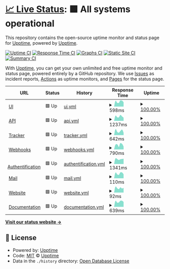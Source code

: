 # [📈 Live Status](https://status.skalin.io): <!--live status--> **🟩 All systems operational**

This repository contains the open-source uptime monitor and status page for [Upptime](https://upptime.js.org), powered by [Upptime](https://github.com/upptime/upptime).

[![Uptime CI](https://github.com/SkalinCS/uptime/workflows/Uptime%20CI/badge.svg)](https://github.com/SkalinCS/uptime/actions?query=workflow%3A%22Uptime+CI%22)
[![Response Time CI](https://github.com/SkalinCS/uptime/workflows/Response%20Time%20CI/badge.svg)](https://github.com/SkalinCS/uptime/actions?query=workflow%3A%22Response+Time+CI%22)
[![Graphs CI](https://github.com/SkalinCS/uptime/workflows/Graphs%20CI/badge.svg)](https://github.com/SkalinCS/uptime/actions?query=workflow%3A%22Graphs+CI%22)
[![Static Site CI](https://github.com/SkalinCS/uptime/workflows/Static%20Site%20CI/badge.svg)](https://github.com/SkalinCS/uptime/actions?query=workflow%3A%22Static+Site+CI%22)
[![Summary CI](https://github.com/SkalinCS/uptime/workflows/Summary%20CI/badge.svg)](https://github.com/SkalinCS/uptime/actions?query=workflow%3A%22Summary+CI%22)

With [Upptime](https://upptime.js.org), you can get your own unlimited and free uptime monitor and status page, powered entirely by a GitHub repository. We use [Issues](https://github.com/upptime/upptime/issues) as incident reports, [Actions](https://github.com/SkalinCS/uptime/actions) as uptime monitors, and [Pages](https://status.skalin.io) for the status page.

<!--start: status pages-->
<!-- This summary is generated by Upptime (https://github.com/upptime/upptime) -->
<!-- Do not edit this manually, your changes will be overwritten -->
<!-- prettier-ignore -->
| URL | Status | History | Response Time | Uptime |
| --- | ------ | ------- | ------------- | ------ |
| <img alt="" src="https://icons.duckduckgo.com/ip3/app.skalin.io.ico" height="13"> [UI](https://app.skalin.io/) | 🟩 Up | [ui.yml](https://github.com/SkalinCS/uptime/commits/HEAD/history/ui.yml) | <details><summary><img alt="Response time graph" src="./graphs/ui/response-time-week.png" height="20"> 598ms</summary><br><a href="https://status.skalin.io/history/ui"><img alt="Response time 603" src="https://img.shields.io/endpoint?url=https%3A%2F%2Fraw.githubusercontent.com%2FSkalinCS%2Fuptime%2FHEAD%2Fapi%2Fui%2Fresponse-time.json"></a><br><a href="https://status.skalin.io/history/ui"><img alt="24-hour response time 586" src="https://img.shields.io/endpoint?url=https%3A%2F%2Fraw.githubusercontent.com%2FSkalinCS%2Fuptime%2FHEAD%2Fapi%2Fui%2Fresponse-time-day.json"></a><br><a href="https://status.skalin.io/history/ui"><img alt="7-day response time 598" src="https://img.shields.io/endpoint?url=https%3A%2F%2Fraw.githubusercontent.com%2FSkalinCS%2Fuptime%2FHEAD%2Fapi%2Fui%2Fresponse-time-week.json"></a><br><a href="https://status.skalin.io/history/ui"><img alt="30-day response time 612" src="https://img.shields.io/endpoint?url=https%3A%2F%2Fraw.githubusercontent.com%2FSkalinCS%2Fuptime%2FHEAD%2Fapi%2Fui%2Fresponse-time-month.json"></a><br><a href="https://status.skalin.io/history/ui"><img alt="1-year response time 603" src="https://img.shields.io/endpoint?url=https%3A%2F%2Fraw.githubusercontent.com%2FSkalinCS%2Fuptime%2FHEAD%2Fapi%2Fui%2Fresponse-time-year.json"></a></details> | <details><summary><a href="https://status.skalin.io/history/ui">100.00%</a></summary><a href="https://status.skalin.io/history/ui"><img alt="All-time uptime 100.00%" src="https://img.shields.io/endpoint?url=https%3A%2F%2Fraw.githubusercontent.com%2FSkalinCS%2Fuptime%2FHEAD%2Fapi%2Fui%2Fuptime.json"></a><br><a href="https://status.skalin.io/history/ui"><img alt="24-hour uptime 100.00%" src="https://img.shields.io/endpoint?url=https%3A%2F%2Fraw.githubusercontent.com%2FSkalinCS%2Fuptime%2FHEAD%2Fapi%2Fui%2Fuptime-day.json"></a><br><a href="https://status.skalin.io/history/ui"><img alt="7-day uptime 100.00%" src="https://img.shields.io/endpoint?url=https%3A%2F%2Fraw.githubusercontent.com%2FSkalinCS%2Fuptime%2FHEAD%2Fapi%2Fui%2Fuptime-week.json"></a><br><a href="https://status.skalin.io/history/ui"><img alt="30-day uptime 100.00%" src="https://img.shields.io/endpoint?url=https%3A%2F%2Fraw.githubusercontent.com%2FSkalinCS%2Fuptime%2FHEAD%2Fapi%2Fui%2Fuptime-month.json"></a><br><a href="https://status.skalin.io/history/ui"><img alt="1-year uptime 100.00%" src="https://img.shields.io/endpoint?url=https%3A%2F%2Fraw.githubusercontent.com%2FSkalinCS%2Fuptime%2FHEAD%2Fapi%2Fui%2Fuptime-year.json"></a></details>
| <img alt="" src="https://app.skalin.io/android-icon-144x144.png" height="13"> [API](http://api.skalin.io/v1/healthcheck) | 🟩 Up | [api.yml](https://github.com/SkalinCS/uptime/commits/HEAD/history/api.yml) | <details><summary><img alt="Response time graph" src="./graphs/api/response-time-week.png" height="20"> 1237ms</summary><br><a href="https://status.skalin.io/history/api"><img alt="Response time 1201" src="https://img.shields.io/endpoint?url=https%3A%2F%2Fraw.githubusercontent.com%2FSkalinCS%2Fuptime%2FHEAD%2Fapi%2Fapi%2Fresponse-time.json"></a><br><a href="https://status.skalin.io/history/api"><img alt="24-hour response time 992" src="https://img.shields.io/endpoint?url=https%3A%2F%2Fraw.githubusercontent.com%2FSkalinCS%2Fuptime%2FHEAD%2Fapi%2Fapi%2Fresponse-time-day.json"></a><br><a href="https://status.skalin.io/history/api"><img alt="7-day response time 1237" src="https://img.shields.io/endpoint?url=https%3A%2F%2Fraw.githubusercontent.com%2FSkalinCS%2Fuptime%2FHEAD%2Fapi%2Fapi%2Fresponse-time-week.json"></a><br><a href="https://status.skalin.io/history/api"><img alt="30-day response time 1278" src="https://img.shields.io/endpoint?url=https%3A%2F%2Fraw.githubusercontent.com%2FSkalinCS%2Fuptime%2FHEAD%2Fapi%2Fapi%2Fresponse-time-month.json"></a><br><a href="https://status.skalin.io/history/api"><img alt="1-year response time 1201" src="https://img.shields.io/endpoint?url=https%3A%2F%2Fraw.githubusercontent.com%2FSkalinCS%2Fuptime%2FHEAD%2Fapi%2Fapi%2Fresponse-time-year.json"></a></details> | <details><summary><a href="https://status.skalin.io/history/api">100.00%</a></summary><a href="https://status.skalin.io/history/api"><img alt="All-time uptime 100.00%" src="https://img.shields.io/endpoint?url=https%3A%2F%2Fraw.githubusercontent.com%2FSkalinCS%2Fuptime%2FHEAD%2Fapi%2Fapi%2Fuptime.json"></a><br><a href="https://status.skalin.io/history/api"><img alt="24-hour uptime 100.00%" src="https://img.shields.io/endpoint?url=https%3A%2F%2Fraw.githubusercontent.com%2FSkalinCS%2Fuptime%2FHEAD%2Fapi%2Fapi%2Fuptime-day.json"></a><br><a href="https://status.skalin.io/history/api"><img alt="7-day uptime 100.00%" src="https://img.shields.io/endpoint?url=https%3A%2F%2Fraw.githubusercontent.com%2FSkalinCS%2Fuptime%2FHEAD%2Fapi%2Fapi%2Fuptime-week.json"></a><br><a href="https://status.skalin.io/history/api"><img alt="30-day uptime 100.00%" src="https://img.shields.io/endpoint?url=https%3A%2F%2Fraw.githubusercontent.com%2FSkalinCS%2Fuptime%2FHEAD%2Fapi%2Fapi%2Fuptime-month.json"></a><br><a href="https://status.skalin.io/history/api"><img alt="1-year uptime 100.00%" src="https://img.shields.io/endpoint?url=https%3A%2F%2Fraw.githubusercontent.com%2FSkalinCS%2Fuptime%2FHEAD%2Fapi%2Fapi%2Fuptime-year.json"></a></details>
| <img alt="" src="https://app.skalin.io/android-icon-144x144.png" height="13"> [Tracker](https://collect.skalin.io/healthcheck) | 🟩 Up | [tracker.yml](https://github.com/SkalinCS/uptime/commits/HEAD/history/tracker.yml) | <details><summary><img alt="Response time graph" src="./graphs/tracker/response-time-week.png" height="20"> 642ms</summary><br><a href="https://status.skalin.io/history/tracker"><img alt="Response time 724" src="https://img.shields.io/endpoint?url=https%3A%2F%2Fraw.githubusercontent.com%2FSkalinCS%2Fuptime%2FHEAD%2Fapi%2Ftracker%2Fresponse-time.json"></a><br><a href="https://status.skalin.io/history/tracker"><img alt="24-hour response time 576" src="https://img.shields.io/endpoint?url=https%3A%2F%2Fraw.githubusercontent.com%2FSkalinCS%2Fuptime%2FHEAD%2Fapi%2Ftracker%2Fresponse-time-day.json"></a><br><a href="https://status.skalin.io/history/tracker"><img alt="7-day response time 642" src="https://img.shields.io/endpoint?url=https%3A%2F%2Fraw.githubusercontent.com%2FSkalinCS%2Fuptime%2FHEAD%2Fapi%2Ftracker%2Fresponse-time-week.json"></a><br><a href="https://status.skalin.io/history/tracker"><img alt="30-day response time 692" src="https://img.shields.io/endpoint?url=https%3A%2F%2Fraw.githubusercontent.com%2FSkalinCS%2Fuptime%2FHEAD%2Fapi%2Ftracker%2Fresponse-time-month.json"></a><br><a href="https://status.skalin.io/history/tracker"><img alt="1-year response time 724" src="https://img.shields.io/endpoint?url=https%3A%2F%2Fraw.githubusercontent.com%2FSkalinCS%2Fuptime%2FHEAD%2Fapi%2Ftracker%2Fresponse-time-year.json"></a></details> | <details><summary><a href="https://status.skalin.io/history/tracker">100.00%</a></summary><a href="https://status.skalin.io/history/tracker"><img alt="All-time uptime 100.00%" src="https://img.shields.io/endpoint?url=https%3A%2F%2Fraw.githubusercontent.com%2FSkalinCS%2Fuptime%2FHEAD%2Fapi%2Ftracker%2Fuptime.json"></a><br><a href="https://status.skalin.io/history/tracker"><img alt="24-hour uptime 100.00%" src="https://img.shields.io/endpoint?url=https%3A%2F%2Fraw.githubusercontent.com%2FSkalinCS%2Fuptime%2FHEAD%2Fapi%2Ftracker%2Fuptime-day.json"></a><br><a href="https://status.skalin.io/history/tracker"><img alt="7-day uptime 100.00%" src="https://img.shields.io/endpoint?url=https%3A%2F%2Fraw.githubusercontent.com%2FSkalinCS%2Fuptime%2FHEAD%2Fapi%2Ftracker%2Fuptime-week.json"></a><br><a href="https://status.skalin.io/history/tracker"><img alt="30-day uptime 100.00%" src="https://img.shields.io/endpoint?url=https%3A%2F%2Fraw.githubusercontent.com%2FSkalinCS%2Fuptime%2FHEAD%2Fapi%2Ftracker%2Fuptime-month.json"></a><br><a href="https://status.skalin.io/history/tracker"><img alt="1-year uptime 100.00%" src="https://img.shields.io/endpoint?url=https%3A%2F%2Fraw.githubusercontent.com%2FSkalinCS%2Fuptime%2FHEAD%2Fapi%2Ftracker%2Fuptime-year.json"></a></details>
| <img alt="" src="https://app.skalin.io/android-icon-144x144.png" height="13"> [Webhooks](https://connector.skalin.io/webhook/aba337c4ga33baed?client_id=d0fd3591c03aff5c&test=1) | 🟩 Up | [webhooks.yml](https://github.com/SkalinCS/uptime/commits/HEAD/history/webhooks.yml) | <details><summary><img alt="Response time graph" src="./graphs/webhooks/response-time-week.png" height="20"> 790ms</summary><br><a href="https://status.skalin.io/history/webhooks"><img alt="Response time 688" src="https://img.shields.io/endpoint?url=https%3A%2F%2Fraw.githubusercontent.com%2FSkalinCS%2Fuptime%2FHEAD%2Fapi%2Fwebhooks%2Fresponse-time.json"></a><br><a href="https://status.skalin.io/history/webhooks"><img alt="24-hour response time 563" src="https://img.shields.io/endpoint?url=https%3A%2F%2Fraw.githubusercontent.com%2FSkalinCS%2Fuptime%2FHEAD%2Fapi%2Fwebhooks%2Fresponse-time-day.json"></a><br><a href="https://status.skalin.io/history/webhooks"><img alt="7-day response time 790" src="https://img.shields.io/endpoint?url=https%3A%2F%2Fraw.githubusercontent.com%2FSkalinCS%2Fuptime%2FHEAD%2Fapi%2Fwebhooks%2Fresponse-time-week.json"></a><br><a href="https://status.skalin.io/history/webhooks"><img alt="30-day response time 711" src="https://img.shields.io/endpoint?url=https%3A%2F%2Fraw.githubusercontent.com%2FSkalinCS%2Fuptime%2FHEAD%2Fapi%2Fwebhooks%2Fresponse-time-month.json"></a><br><a href="https://status.skalin.io/history/webhooks"><img alt="1-year response time 688" src="https://img.shields.io/endpoint?url=https%3A%2F%2Fraw.githubusercontent.com%2FSkalinCS%2Fuptime%2FHEAD%2Fapi%2Fwebhooks%2Fresponse-time-year.json"></a></details> | <details><summary><a href="https://status.skalin.io/history/webhooks">100.00%</a></summary><a href="https://status.skalin.io/history/webhooks"><img alt="All-time uptime 100.00%" src="https://img.shields.io/endpoint?url=https%3A%2F%2Fraw.githubusercontent.com%2FSkalinCS%2Fuptime%2FHEAD%2Fapi%2Fwebhooks%2Fuptime.json"></a><br><a href="https://status.skalin.io/history/webhooks"><img alt="24-hour uptime 100.00%" src="https://img.shields.io/endpoint?url=https%3A%2F%2Fraw.githubusercontent.com%2FSkalinCS%2Fuptime%2FHEAD%2Fapi%2Fwebhooks%2Fuptime-day.json"></a><br><a href="https://status.skalin.io/history/webhooks"><img alt="7-day uptime 100.00%" src="https://img.shields.io/endpoint?url=https%3A%2F%2Fraw.githubusercontent.com%2FSkalinCS%2Fuptime%2FHEAD%2Fapi%2Fwebhooks%2Fuptime-week.json"></a><br><a href="https://status.skalin.io/history/webhooks"><img alt="30-day uptime 100.00%" src="https://img.shields.io/endpoint?url=https%3A%2F%2Fraw.githubusercontent.com%2FSkalinCS%2Fuptime%2FHEAD%2Fapi%2Fwebhooks%2Fuptime-month.json"></a><br><a href="https://status.skalin.io/history/webhooks"><img alt="1-year uptime 100.00%" src="https://img.shields.io/endpoint?url=https%3A%2F%2Fraw.githubusercontent.com%2FSkalinCS%2Fuptime%2FHEAD%2Fapi%2Fwebhooks%2Fuptime-year.json"></a></details>
| <img alt="" src="https://app.skalin.io/android-icon-144x144.png" height="13"> [Authentification](https://auth.skalin.io/) | 🟩 Up | [authentification.yml](https://github.com/SkalinCS/uptime/commits/HEAD/history/authentification.yml) | <details><summary><img alt="Response time graph" src="./graphs/authentification/response-time-week.png" height="20"> 1341ms</summary><br><a href="https://status.skalin.io/history/authentification"><img alt="Response time 1363" src="https://img.shields.io/endpoint?url=https%3A%2F%2Fraw.githubusercontent.com%2FSkalinCS%2Fuptime%2FHEAD%2Fapi%2Fauthentification%2Fresponse-time.json"></a><br><a href="https://status.skalin.io/history/authentification"><img alt="24-hour response time 1333" src="https://img.shields.io/endpoint?url=https%3A%2F%2Fraw.githubusercontent.com%2FSkalinCS%2Fuptime%2FHEAD%2Fapi%2Fauthentification%2Fresponse-time-day.json"></a><br><a href="https://status.skalin.io/history/authentification"><img alt="7-day response time 1341" src="https://img.shields.io/endpoint?url=https%3A%2F%2Fraw.githubusercontent.com%2FSkalinCS%2Fuptime%2FHEAD%2Fapi%2Fauthentification%2Fresponse-time-week.json"></a><br><a href="https://status.skalin.io/history/authentification"><img alt="30-day response time 1378" src="https://img.shields.io/endpoint?url=https%3A%2F%2Fraw.githubusercontent.com%2FSkalinCS%2Fuptime%2FHEAD%2Fapi%2Fauthentification%2Fresponse-time-month.json"></a><br><a href="https://status.skalin.io/history/authentification"><img alt="1-year response time 1363" src="https://img.shields.io/endpoint?url=https%3A%2F%2Fraw.githubusercontent.com%2FSkalinCS%2Fuptime%2FHEAD%2Fapi%2Fauthentification%2Fresponse-time-year.json"></a></details> | <details><summary><a href="https://status.skalin.io/history/authentification">100.00%</a></summary><a href="https://status.skalin.io/history/authentification"><img alt="All-time uptime 99.98%" src="https://img.shields.io/endpoint?url=https%3A%2F%2Fraw.githubusercontent.com%2FSkalinCS%2Fuptime%2FHEAD%2Fapi%2Fauthentification%2Fuptime.json"></a><br><a href="https://status.skalin.io/history/authentification"><img alt="24-hour uptime 100.00%" src="https://img.shields.io/endpoint?url=https%3A%2F%2Fraw.githubusercontent.com%2FSkalinCS%2Fuptime%2FHEAD%2Fapi%2Fauthentification%2Fuptime-day.json"></a><br><a href="https://status.skalin.io/history/authentification"><img alt="7-day uptime 100.00%" src="https://img.shields.io/endpoint?url=https%3A%2F%2Fraw.githubusercontent.com%2FSkalinCS%2Fuptime%2FHEAD%2Fapi%2Fauthentification%2Fuptime-week.json"></a><br><a href="https://status.skalin.io/history/authentification"><img alt="30-day uptime 100.00%" src="https://img.shields.io/endpoint?url=https%3A%2F%2Fraw.githubusercontent.com%2FSkalinCS%2Fuptime%2FHEAD%2Fapi%2Fauthentification%2Fuptime-month.json"></a><br><a href="https://status.skalin.io/history/authentification"><img alt="1-year uptime 99.98%" src="https://img.shields.io/endpoint?url=https%3A%2F%2Fraw.githubusercontent.com%2FSkalinCS%2Fuptime%2FHEAD%2Fapi%2Fauthentification%2Fuptime-year.json"></a></details>
| <img alt="" src="https://app.skalin.io/android-icon-144x144.png" height="13"> [Mail](appmail.skalin.io) | 🟩 Up | [mail.yml](https://github.com/SkalinCS/uptime/commits/HEAD/history/mail.yml) | <details><summary><img alt="Response time graph" src="./graphs/mail/response-time-week.png" height="20"> 110ms</summary><br><a href="https://status.skalin.io/history/mail"><img alt="Response time 108" src="https://img.shields.io/endpoint?url=https%3A%2F%2Fraw.githubusercontent.com%2FSkalinCS%2Fuptime%2FHEAD%2Fapi%2Fmail%2Fresponse-time.json"></a><br><a href="https://status.skalin.io/history/mail"><img alt="24-hour response time 88" src="https://img.shields.io/endpoint?url=https%3A%2F%2Fraw.githubusercontent.com%2FSkalinCS%2Fuptime%2FHEAD%2Fapi%2Fmail%2Fresponse-time-day.json"></a><br><a href="https://status.skalin.io/history/mail"><img alt="7-day response time 110" src="https://img.shields.io/endpoint?url=https%3A%2F%2Fraw.githubusercontent.com%2FSkalinCS%2Fuptime%2FHEAD%2Fapi%2Fmail%2Fresponse-time-week.json"></a><br><a href="https://status.skalin.io/history/mail"><img alt="30-day response time 103" src="https://img.shields.io/endpoint?url=https%3A%2F%2Fraw.githubusercontent.com%2FSkalinCS%2Fuptime%2FHEAD%2Fapi%2Fmail%2Fresponse-time-month.json"></a><br><a href="https://status.skalin.io/history/mail"><img alt="1-year response time 108" src="https://img.shields.io/endpoint?url=https%3A%2F%2Fraw.githubusercontent.com%2FSkalinCS%2Fuptime%2FHEAD%2Fapi%2Fmail%2Fresponse-time-year.json"></a></details> | <details><summary><a href="https://status.skalin.io/history/mail">100.00%</a></summary><a href="https://status.skalin.io/history/mail"><img alt="All-time uptime 100.00%" src="https://img.shields.io/endpoint?url=https%3A%2F%2Fraw.githubusercontent.com%2FSkalinCS%2Fuptime%2FHEAD%2Fapi%2Fmail%2Fuptime.json"></a><br><a href="https://status.skalin.io/history/mail"><img alt="24-hour uptime 100.00%" src="https://img.shields.io/endpoint?url=https%3A%2F%2Fraw.githubusercontent.com%2FSkalinCS%2Fuptime%2FHEAD%2Fapi%2Fmail%2Fuptime-day.json"></a><br><a href="https://status.skalin.io/history/mail"><img alt="7-day uptime 100.00%" src="https://img.shields.io/endpoint?url=https%3A%2F%2Fraw.githubusercontent.com%2FSkalinCS%2Fuptime%2FHEAD%2Fapi%2Fmail%2Fuptime-week.json"></a><br><a href="https://status.skalin.io/history/mail"><img alt="30-day uptime 100.00%" src="https://img.shields.io/endpoint?url=https%3A%2F%2Fraw.githubusercontent.com%2FSkalinCS%2Fuptime%2FHEAD%2Fapi%2Fmail%2Fuptime-month.json"></a><br><a href="https://status.skalin.io/history/mail"><img alt="1-year uptime 100.00%" src="https://img.shields.io/endpoint?url=https%3A%2F%2Fraw.githubusercontent.com%2FSkalinCS%2Fuptime%2FHEAD%2Fapi%2Fmail%2Fuptime-year.json"></a></details>
| <img alt="" src="https://icons.duckduckgo.com/ip3/www.skalin.io.ico" height="13"> [Website](https://www.skalin.io/) | 🟩 Up | [website.yml](https://github.com/SkalinCS/uptime/commits/HEAD/history/website.yml) | <details><summary><img alt="Response time graph" src="./graphs/website/response-time-week.png" height="20"> 92ms</summary><br><a href="https://status.skalin.io/history/website"><img alt="Response time 129" src="https://img.shields.io/endpoint?url=https%3A%2F%2Fraw.githubusercontent.com%2FSkalinCS%2Fuptime%2FHEAD%2Fapi%2Fwebsite%2Fresponse-time.json"></a><br><a href="https://status.skalin.io/history/website"><img alt="24-hour response time 81" src="https://img.shields.io/endpoint?url=https%3A%2F%2Fraw.githubusercontent.com%2FSkalinCS%2Fuptime%2FHEAD%2Fapi%2Fwebsite%2Fresponse-time-day.json"></a><br><a href="https://status.skalin.io/history/website"><img alt="7-day response time 92" src="https://img.shields.io/endpoint?url=https%3A%2F%2Fraw.githubusercontent.com%2FSkalinCS%2Fuptime%2FHEAD%2Fapi%2Fwebsite%2Fresponse-time-week.json"></a><br><a href="https://status.skalin.io/history/website"><img alt="30-day response time 106" src="https://img.shields.io/endpoint?url=https%3A%2F%2Fraw.githubusercontent.com%2FSkalinCS%2Fuptime%2FHEAD%2Fapi%2Fwebsite%2Fresponse-time-month.json"></a><br><a href="https://status.skalin.io/history/website"><img alt="1-year response time 129" src="https://img.shields.io/endpoint?url=https%3A%2F%2Fraw.githubusercontent.com%2FSkalinCS%2Fuptime%2FHEAD%2Fapi%2Fwebsite%2Fresponse-time-year.json"></a></details> | <details><summary><a href="https://status.skalin.io/history/website">100.00%</a></summary><a href="https://status.skalin.io/history/website"><img alt="All-time uptime 100.00%" src="https://img.shields.io/endpoint?url=https%3A%2F%2Fraw.githubusercontent.com%2FSkalinCS%2Fuptime%2FHEAD%2Fapi%2Fwebsite%2Fuptime.json"></a><br><a href="https://status.skalin.io/history/website"><img alt="24-hour uptime 100.00%" src="https://img.shields.io/endpoint?url=https%3A%2F%2Fraw.githubusercontent.com%2FSkalinCS%2Fuptime%2FHEAD%2Fapi%2Fwebsite%2Fuptime-day.json"></a><br><a href="https://status.skalin.io/history/website"><img alt="7-day uptime 100.00%" src="https://img.shields.io/endpoint?url=https%3A%2F%2Fraw.githubusercontent.com%2FSkalinCS%2Fuptime%2FHEAD%2Fapi%2Fwebsite%2Fuptime-week.json"></a><br><a href="https://status.skalin.io/history/website"><img alt="30-day uptime 100.00%" src="https://img.shields.io/endpoint?url=https%3A%2F%2Fraw.githubusercontent.com%2FSkalinCS%2Fuptime%2FHEAD%2Fapi%2Fwebsite%2Fuptime-month.json"></a><br><a href="https://status.skalin.io/history/website"><img alt="1-year uptime 100.00%" src="https://img.shields.io/endpoint?url=https%3A%2F%2Fraw.githubusercontent.com%2FSkalinCS%2Fuptime%2FHEAD%2Fapi%2Fwebsite%2Fuptime-year.json"></a></details>
| <img alt="" src="https://icons.duckduckgo.com/ip3/docs.skalin.io.ico" height="13"> [Documentation](https://docs.skalin.io/) | 🟩 Up | [documentation.yml](https://github.com/SkalinCS/uptime/commits/HEAD/history/documentation.yml) | <details><summary><img alt="Response time graph" src="./graphs/documentation/response-time-week.png" height="20"> 639ms</summary><br><a href="https://status.skalin.io/history/documentation"><img alt="Response time 706" src="https://img.shields.io/endpoint?url=https%3A%2F%2Fraw.githubusercontent.com%2FSkalinCS%2Fuptime%2FHEAD%2Fapi%2Fdocumentation%2Fresponse-time.json"></a><br><a href="https://status.skalin.io/history/documentation"><img alt="24-hour response time 641" src="https://img.shields.io/endpoint?url=https%3A%2F%2Fraw.githubusercontent.com%2FSkalinCS%2Fuptime%2FHEAD%2Fapi%2Fdocumentation%2Fresponse-time-day.json"></a><br><a href="https://status.skalin.io/history/documentation"><img alt="7-day response time 639" src="https://img.shields.io/endpoint?url=https%3A%2F%2Fraw.githubusercontent.com%2FSkalinCS%2Fuptime%2FHEAD%2Fapi%2Fdocumentation%2Fresponse-time-week.json"></a><br><a href="https://status.skalin.io/history/documentation"><img alt="30-day response time 705" src="https://img.shields.io/endpoint?url=https%3A%2F%2Fraw.githubusercontent.com%2FSkalinCS%2Fuptime%2FHEAD%2Fapi%2Fdocumentation%2Fresponse-time-month.json"></a><br><a href="https://status.skalin.io/history/documentation"><img alt="1-year response time 706" src="https://img.shields.io/endpoint?url=https%3A%2F%2Fraw.githubusercontent.com%2FSkalinCS%2Fuptime%2FHEAD%2Fapi%2Fdocumentation%2Fresponse-time-year.json"></a></details> | <details><summary><a href="https://status.skalin.io/history/documentation">100.00%</a></summary><a href="https://status.skalin.io/history/documentation"><img alt="All-time uptime 100.00%" src="https://img.shields.io/endpoint?url=https%3A%2F%2Fraw.githubusercontent.com%2FSkalinCS%2Fuptime%2FHEAD%2Fapi%2Fdocumentation%2Fuptime.json"></a><br><a href="https://status.skalin.io/history/documentation"><img alt="24-hour uptime 100.00%" src="https://img.shields.io/endpoint?url=https%3A%2F%2Fraw.githubusercontent.com%2FSkalinCS%2Fuptime%2FHEAD%2Fapi%2Fdocumentation%2Fuptime-day.json"></a><br><a href="https://status.skalin.io/history/documentation"><img alt="7-day uptime 100.00%" src="https://img.shields.io/endpoint?url=https%3A%2F%2Fraw.githubusercontent.com%2FSkalinCS%2Fuptime%2FHEAD%2Fapi%2Fdocumentation%2Fuptime-week.json"></a><br><a href="https://status.skalin.io/history/documentation"><img alt="30-day uptime 100.00%" src="https://img.shields.io/endpoint?url=https%3A%2F%2Fraw.githubusercontent.com%2FSkalinCS%2Fuptime%2FHEAD%2Fapi%2Fdocumentation%2Fuptime-month.json"></a><br><a href="https://status.skalin.io/history/documentation"><img alt="1-year uptime 100.00%" src="https://img.shields.io/endpoint?url=https%3A%2F%2Fraw.githubusercontent.com%2FSkalinCS%2Fuptime%2FHEAD%2Fapi%2Fdocumentation%2Fuptime-year.json"></a></details>

<!--end: status pages-->

[**Visit our status website →**](https://status.skalin.io)

## 📄 License

- Powered by: [Upptime](https://github.com/upptime/upptime)
- Code: [MIT](./LICENSE) © [Upptime](https://upptime.js.org)
- Data in the `./history` directory: [Open Database License](https://opendatacommons.org/licenses/odbl/1-0/)
